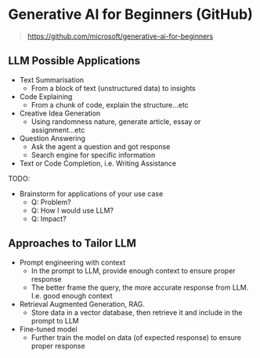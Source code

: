 # Generative AI for Beginners (GitHub)

> https://github.com/microsoft/generative-ai-for-beginners

## LLM Possible Applications

- Text Summarisation
  - From a block of text (unstructured data) to insights
- Code Explaining
  - From a chunk of code, explain the structure...etc
- Creative Idea Generation
  - Using randomness nature, generate article, essay or assignment...etc
- Question Answering
  - Ask the agent a question and got response 
  - Search engine for specific information
- Text or Code Completion, i.e. Writing Assistance

TODO:

- Brainstorm for applications of your use case
  - Q: Problem?
  - Q: How I would use LLM?
  - Q: Impact?

## Approaches to Tailor LLM

- Prompt engineering with context
  - In the prompt to LLM, provide enough context to ensure proper response
  - The better frame the query, the more accurate response from LLM. I.e. good enough context
- Retrieval Augmented Generation, RAG.
  - Store data in a vector database, then retrieve it and include in the prompt to LLM
- Fine-tuned model
  - Further train the model on data (of expected response) to ensure proper response
